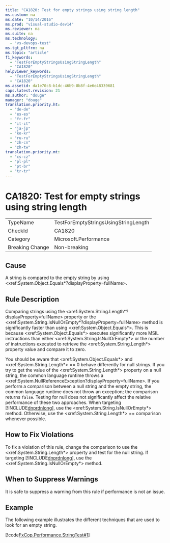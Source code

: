 ```yaml
---
title: "CA1820: Test for empty strings using string length"
ms.custom: na
ms.date: "10/14/2016"
ms.prod: "visual-studio-dev14"
ms.reviewer: na
ms.suite: na
ms.technology: 
  - "vs-devops-test"
ms.tgt_pltfrm: na
ms.topic: "article"
f1_keywords: 
  - "TestForEmptyStringsUsingStringLength"
  - "CA1820"
helpviewer_keywords: 
  - "TestForEmptyStringsUsingStringLength"
  - "CA1820"
ms.assetid: da1e70c8-b1dc-46b9-8b8f-4e6e48339681
caps.latest.revision: 21
ms.author: "douge"
manager: "douge"
translation.priority.ht: 
  - "de-de"
  - "es-es"
  - "fr-fr"
  - "it-it"
  - "ja-jp"
  - "ko-kr"
  - "ru-ru"
  - "zh-cn"
  - "zh-tw"
translation.priority.mt: 
  - "cs-cz"
  - "pl-pl"
  - "pt-br"
  - "tr-tr"
---
```

# CA1820: Test for empty strings using string length
|||  
|-|-|  
|TypeName|TestForEmptyStringsUsingStringLength|  
|CheckId|CA1820|  
|Category|Microsoft.Performance|  
|Breaking Change|Non-breaking|  
  
## Cause  
 A string is compared to the empty string by using \<xref:System.Object.Equals*?displayProperty=fullName>.  
  
## Rule Description  
 Comparing strings using the \<xref:System.String.Length*?displayProperty=fullName> property or the \<xref:System.String.IsNullOrEmpty*?displayProperty=fullName> method is significantly faster than using \<xref:System.Object.Equals*>. This is because \<xref:System.Object.Equals*> executes significantly more MSIL instructions than either \<xref:System.String.IsNullOrEmpty*> or the number of instructions executed to retrieve the \<xref:System.String.Length*> property value and compare it to zero.  
  
 You should be aware that \<xref:System.Object.Equals*> and \<xref:System.String.Length*> == 0 behave differently for null strings. If you try to get the value of the \<xref:System.String.Length*> property on a null string, the common language runtime throws a \<xref:System.NullReferenceException?displayProperty=fullName>. If you perform a comparison between a null string and the empty string, the common language runtime does not throw an exception; the comparison returns `false`. Testing for null does not significantly affect the relative performance of these two approaches. When targeting [!INCLUDE[dnprdnlong](../codequality/includes/dnprdnlong_md.md)], use the \<xref:System.String.IsNullOrEmpty*> method. Otherwise, use the \<xref:System.String.Length*> == comparison whenever possible.  
  
## How to Fix Violations  
 To fix a violation of this rule, change the comparison to use the \<xref:System.String.Length*> property and test for the null string. If targeting [!INCLUDE[dnprdnlong](../codequality/includes/dnprdnlong_md.md)], use the \<xref:System.String.IsNullOrEmpty*> method.  
  
## When to Suppress Warnings  
 It is safe to suppress a warning from this rule if performance is not an issue.  
  
## Example  
 The following example illustrates the different techniques that are used to look for an empty string.  
  
 [!code[FxCop.Performance.StringTest#1](../codequality/codesnippet/CSharp/ca1820--test-for-empty-strings-using-string-length_1.cs)]
